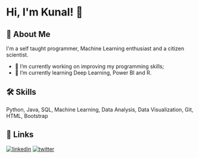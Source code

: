 
# Hi, I'm Kunal! 👋

<!--
**kunaldhanwaria/kunaldhanwaria** is a ✨ _special_ ✨ repository because its `README.md` (this file) appears on your GitHub profile. -->

## 🚀 About Me
I'm a self taught programmer, Machine Learning enthusiast and a citizen scientist.

- 🔭 I’m currently working on improving my programming skills;
- 🌱 I’m currently learning Deep Learning, Power BI and R.

## 🛠 Skills
Python, Java, SQL, Machine Learning, Data Analysis, Data Visualization, Git, HTML, Bootstrap


## 🔗 Links
[![linkedin](https://img.shields.io/badge/linkedin-0A66C2?style=for-the-badge&logo=linkedin&logoColor=white)](https://www.linkedin.com/in/kunaldhanwaria)
[![twitter](https://img.shields.io/badge/twitter-1DA1F2?style=for-the-badge&logo=twitter&logoColor=white)](https://twitter.com/KunalDhanwaria_)
